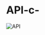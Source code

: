 # API-c-



![API](https://user-images.githubusercontent.com/77145529/158808627-8828d1a5-a076-40ea-97c0-2f72ce4346e4.gif)

